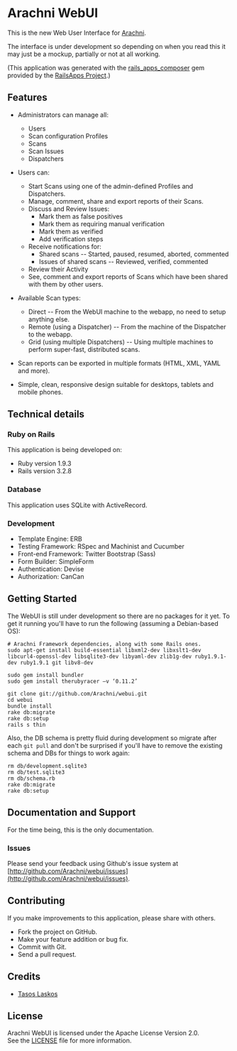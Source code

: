 # Arachni WebUI

This is the new Web User Interface for [Arachni](https://github.com/Arachni/arachni).

The interface is under development so depending on when you read this it may just
be a mockup, partially or not at all working.

(This application was generated with the [rails_apps_composer](https://github.com/RailsApps/rails_apps_composer) gem provided by the [RailsApps Project](http://railsapps.github.com/).)

## Features

- Administrators can manage all:
  - Users
  - Scan configuration Profiles
  - Scans
  - Scan Issues
  - Dispatchers
- Users can:
  - Start Scans using one of the admin-defined Profiles and Dispatchers.
  - Manage, comment, share and export reports of their Scans.
  - Discuss and Review Issues:
      - Mark them as false positives
      - Mark them as requiring manual verification
      - Mark them as verified
      - Add verification steps
  - Receive notifications for:
      - Shared scans -- Started, paused, resumed, aborted, commented
      - Issues of shared scans -- Reviewed, verified, commented
  - Review their Activity
  - See, comment and export reports of Scans which have been shared with them by other users.

- Available Scan types:
  - Direct -- From the WebUI machine to the webapp, no need to setup anything else.
  - Remote (using a Dispatcher) -- From the machine of the Dispatcher to the webapp.
  - Grid (using multiple Dispatchers) -- Using multiple machines to perform
    super-fast, distributed scans.
- Scan reports can be exported in multiple formats (HTML, XML, YAML and more).
- Simple, clean, responsive design suitable for desktops, tablets and mobile phones.

## Technical details

### Ruby on Rails

This application is being developed on:

* Ruby version 1.9.3
* Rails version 3.2.8

### Database

This application uses SQLite with ActiveRecord.

### Development

* Template Engine: ERB
* Testing Framework: RSpec and Machinist and Cucumber
* Front-end Framework: Twitter Bootstrap (Sass)
* Form Builder: SimpleForm
* Authentication: Devise
* Authorization: CanCan

## Getting Started

The WebUI is still under development so there are no packages for it yet.
To get it running you'll have to run the following (assuming a Debian-based OS):

```
# Arachni Framework dependencies, along with some Rails ones.
sudo apt-get install build-essential libxml2-dev libxslt1-dev libcurl4-openssl-dev libsqlite3-dev libyaml-dev zlib1g-dev ruby1.9.1-dev ruby1.9.1 git libv8-dev

sudo gem install bundler
sudo gem install therubyracer –v ‘0.11.2’

git clone git://github.com/Arachni/webui.git
cd webui
bundle install
rake db:migrate
rake db:setup
rails s thin
```

Also, the DB schema is pretty fluid during development so migrate after each
```git pull``` and don't be surprised if you'll have to remove the existing schema
and DBs for things to work again:

```
rm db/development.sqlite3
rm db/test.sqlite3
rm db/schema.rb
rake db:migrate
rake db:setup
```

## Documentation and Support

For the time being, this is the only documentation.

### Issues

Please send your feedback using Github's issue system at
[http://github.com/Arachni/webui/issues](http://github.com/Arachni/webui/issues).

## Contributing

If you make improvements to this application, please share with others.

* Fork the project on GitHub.
* Make your feature addition or bug fix.
* Commit with Git.
* Send a pull request.

## Credits

* [Tasos Laskos](mailto:tasos.laskos@gmail.com)

## License

Arachni WebUI is licensed under the Apache License Version 2.0.<br/>
See the [LICENSE](file.LICENSE.html) file for more information.
